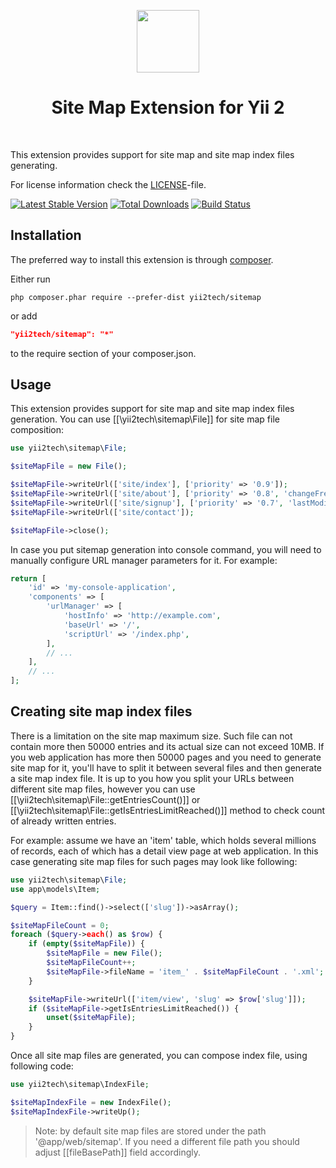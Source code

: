 <p align="center">
    <a href="https://github.com/yii2tech" target="_blank">
        <img src="https://avatars2.githubusercontent.com/u/12951949" height="100px">
    </a>
    <h1 align="center">Site Map Extension for Yii 2</h1>
    <br>
</p>

This extension provides support for site map and site map index files generating.

For license information check the [LICENSE](LICENSE.md)-file.

[![Latest Stable Version](https://poser.pugx.org/yii2tech/sitemap/v/stable.png)](https://packagist.org/packages/yii2tech/sitemap)
[![Total Downloads](https://poser.pugx.org/yii2tech/sitemap/downloads.png)](https://packagist.org/packages/yii2tech/sitemap)
[![Build Status](https://travis-ci.org/yii2tech/sitemap.svg?branch=master)](https://travis-ci.org/yii2tech/sitemap)


Installation
------------

The preferred way to install this extension is through [composer](http://getcomposer.org/download/).

Either run

```
php composer.phar require --prefer-dist yii2tech/sitemap
```

or add

```json
"yii2tech/sitemap": "*"
```

to the require section of your composer.json.


Usage
-----

This extension provides support for site map and site map index files generation.
You can use [[\yii2tech\sitemap\File]] for site map file composition:

```php
use yii2tech\sitemap\File;

$siteMapFile = new File();

$siteMapFile->writeUrl(['site/index'], ['priority' => '0.9']);
$siteMapFile->writeUrl(['site/about'], ['priority' => '0.8', 'changeFrequency' => File::CHECK_FREQUENCY_WEEKLY]);
$siteMapFile->writeUrl(['site/signup'], ['priority' => '0.7', 'lastModified' => '2015-05-07']);
$siteMapFile->writeUrl(['site/contact']);

$siteMapFile->close();
```

In case you put sitemap generation into console command, you will need to manually configure URL manager
parameters for it. For example:

```php
return [
    'id' => 'my-console-application',
    'components' => [
        'urlManager' => [
            'hostInfo' => 'http://example.com',
            'baseUrl' => '/',
            'scriptUrl' => '/index.php',
        ],
        // ...
    ],
    // ...
];
```


## Creating site map index files <span id="creating-site-map-index-files"></span>

There is a limitation on the site map maximum size. Such file can not contain more then 50000 entries and its
actual size can not exceed 10MB. If you web application has more then 50000 pages and you need to generate
site map for it, you'll have to split it between several files and then generate a site map index file.
It is up to you how you split your URLs between different site map files, however you can use [[\yii2tech\sitemap\File::getEntriesCount()]]
or [[\yii2tech\sitemap\File::getIsEntriesLimitReached()]] method to check count of already written entries.

For example: assume we have an 'item' table, which holds several millions of records, each of which has a detail
view page at web application. In this case generating site map files for such pages may look like following:

```php
use yii2tech\sitemap\File;
use app\models\Item;

$query = Item::find()->select(['slug'])->asArray();

$siteMapFileCount = 0;
foreach ($query->each() as $row) {
    if (empty($siteMapFile)) {
        $siteMapFile = new File();
        $siteMapFileCount++;
        $siteMapFile->fileName = 'item_' . $siteMapFileCount . '.xml';
    }

    $siteMapFile->writeUrl(['item/view', 'slug' => $row['slug']]);
    if ($siteMapFile->getIsEntriesLimitReached()) {
        unset($siteMapFile);
    }
}
```

Once all site map files are generated, you can compose index file, using following code:

```php
use yii2tech\sitemap\IndexFile;

$siteMapIndexFile = new IndexFile();
$siteMapIndexFile->writeUp();
```

> Note: by default site map files are stored under the path '@app/web/sitemap'. If you need a different file path
  you should adjust [[fileBasePath]] field accordingly.
